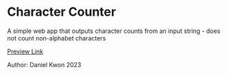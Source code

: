 # Character Counter

A simple web app that outputs character counts from an input string
    - does not count non-alphabet characters

[Preview Link](https://dgyoungk.github.io/char-counter/)

Author: Daniel Kwon 2023
